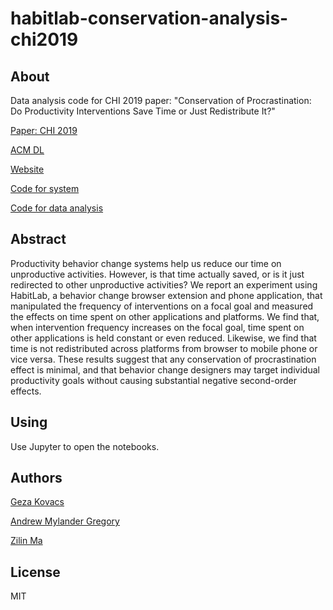 # habitlab-conservation-analysis-chi2019

## About

Data analysis code for CHI 2019 paper: "Conservation of Procrastination: Do Productivity Interventions Save Time or Just Redistribute It?"

[Paper: CHI 2019](https://hci.stanford.edu/publications/2019/conservation/conservation-chi2019.pdf)

[ACM DL](https://dl.acm.org/citation.cfm?id=3300560)

[Website](https://habitlab.github.io/)

[Code for system](https://github.com/habitlab)

[Code for data analysis](https://github.com/gkovacs/habitlab-rotation-analysis-cscw2018)

## Abstract

Productivity behavior change systems help us reduce our time on unproductive activities. However, is that time actually saved, or is it just redirected to other unproductive activities? We report an experiment using HabitLab, a behavior change browser extension and phone application, that manipulated the frequency of interventions on a focal goal and measured the effects on time spent on other applications and platforms. We find that, when intervention frequency increases on the focal goal, time spent on other applications is held constant or even reduced. Likewise, we find that time is not redistributed across platforms from browser to mobile phone or vice versa. These results suggest that any conservation of procrastination effect is minimal, and that behavior change designers may target individual productivity goals without causing substantial negative second-order effects.

## Using

Use Jupyter to open the notebooks.

## Authors

[Geza Kovacs](https://github.com/gkovacs)

[Andrew Mylander Gregory](https://github.com/DrewGregory)

[Zilin Ma](https://github.com/zilinma)

## License

MIT

